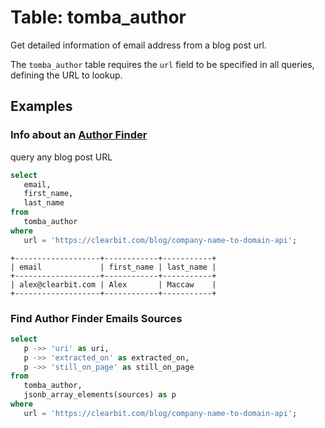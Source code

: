 # Table: tomba_author

Get detailed information of email address from a blog post url.

The `tomba_author` table requires the `url` field to be specified in all queries, defining the URL to lookup.

## Examples

### Info about an [Author Finder](https://tomba.io/author-finder)

query any blog post URL

```sql
select
   email,
   first_name,
   last_name 
from
   tomba_author 
where
   url = 'https://clearbit.com/blog/company-name-to-domain-api';
```

```
+-------------------+------------+-----------+
| email             | first_name | last_name |
+-------------------+------------+-----------+
| alex@clearbit.com | Alex       | Maccaw    |
+-------------------+------------+-----------+
```

### Find Author Finder Emails Sources

```sql
select
   p ->> 'uri' as uri,
   p ->> 'extracted_on' as extracted_on,
   p ->> 'still_on_page' as still_on_page 
from
   tomba_author,
   jsonb_array_elements(sources) as p 
where
   url = 'https://clearbit.com/blog/company-name-to-domain-api';
```